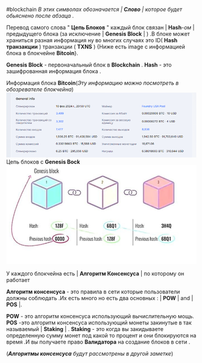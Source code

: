 #blockchain 
_В этих символах обозначается | **Слово** | которое будет обьяснено после абзаца ._

Перевод самого слова " **Цепь Блоков** " каждый блок связан | **Hash**-_ом_ | предыдущего блока (за исключение | **Genesis Block** | ) .В блоке может храниться разная информация ну во многих случаях это ID( **Hash транзакции** ) транзакции ( **TXNS** ) {Ниже есть image с информацией блока в блокчейне **Bitcoin**}.


**Genesis Block** - первоначальный блок в **Blockchain** .
**Hash** - это зашифрованная информация блока .


Информация блока **Bitcoin**(_Эту информацию можно посмотреть в обозревателе блокчейна_)
![Info_block](/_media/images/Pasted-image-20240211030424.png)
Цепь блоков с **Genesis Bock**
![genesis_block](/_media/images/Pasted-image-20240211120453.png)

У каждого блокчейна есть | **Алгоритм Консенсуса** | по которому он работает 

**Алгоритм консенсуса** - это правила в сети которые пользователи должны соблюдать .Их есть много но есть два основных : | **POW** | and | **POS** |.

**POW** - это алгоритм консенсуса использующий вычислительную мощь.
**POS** -это алгоритм консенсуса использующий монеты закинутые в так называемый | **Staking** | .
**Staking** - это когда вы закидываете определенную сумму монет под какой то процент и они блокируются на время .И вы получаете право **Валидатора** на создание блоков в сети .

(_**Алгоритмы консенсуса** будут рассмотрены в другой заметке_)

